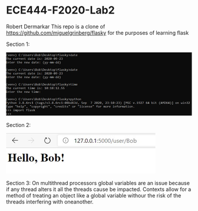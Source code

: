 # ECE444-F2020-Lab2
Robert Dermarkar
This repo is a clone of https://github.com/miguelgrinberg/flasky for the purposes of learning flask

Section 1:

![Screenshot 1](/images/Part_1_Screenshot.jpg)

Section 2:

![Screenshot 2](/images/Part_2_Screenshot.jpg)

Section 3:
On multithread processors global variables are an issue because if any thread alters it all the threads cause be impacted. Contexts allow for a method of treating an object like a global variable withour the risk of the threads interfering with oneanother.
